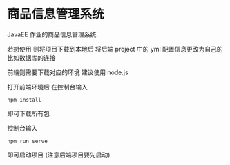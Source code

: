 # 商品信息管理系统

JavaEE 作业的商品信息管理系统 

若想使用 则将项目下载到本地后 将后端 project 中的 yml 配置信息更改为自己的 比如数据库的连接 

前端则需要下载对应的环境 建议使用 node.js  

打开前端环境后 在控制台输入 

```
npm install
```

即可下载所有包

控制台输入

```
npm run serve
```

即可启动项目 (注意后端项目要先启动)



